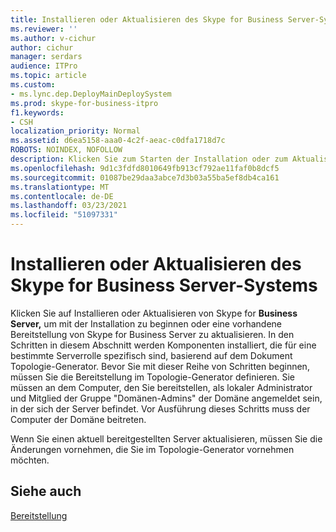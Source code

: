 ```yaml
---
title: Installieren oder Aktualisieren des Skype for Business Server-Systems
ms.reviewer: ''
ms.author: v-cichur
author: cichur
manager: serdars
audience: ITPro
ms.topic: article
ms.custom:
- ms.lync.dep.DeployMainDeploySystem
ms.prod: skype-for-business-itpro
f1.keywords:
- CSH
localization_priority: Normal
ms.assetid: d6ea5158-aaa0-4c2f-aeac-c0dfa1718d7c
ROBOTS: NOINDEX, NOFOLLOW
description: Klicken Sie zum Starten der Installation oder zum Aktualisieren einer vorhandenen Bereitstellung von Skype for Business Server auf Installieren oder Aktualisieren von Skype for Business Server. In den Schritten in diesem Abschnitt werden Komponenten installiert, die für eine bestimmte Serverrolle spezifisch sind, basierend auf dem Dokument Topologie-Generator. Bevor Sie mit dieser Reihe von Schritten beginnen, müssen Sie die Bereitstellung im Topologie-Generator definieren. Sie müssen an dem Computer, den Sie bereitstellen, als lokaler Administrator und Mitglied der Gruppe "Domänen-Admins" der Domäne angemeldet sein, in der sich der Server befindet. Vor Ausführung dieses Schritts muss der Computer der Domäne beitreten.
ms.openlocfilehash: 9d1c3fdfd8010649fb913cf792ae11faf0b8dcf5
ms.sourcegitcommit: 01087be29daa3abce7d3b03a55ba5ef8db4ca161
ms.translationtype: MT
ms.contentlocale: de-DE
ms.lasthandoff: 03/23/2021
ms.locfileid: "51097331"
---
```

# <a name="install-or-update-skype-for-business-server-system"></a>Installieren oder Aktualisieren des Skype for Business Server-Systems

Klicken Sie auf Installieren oder Aktualisieren von Skype for **Business Server,** um mit der Installation zu beginnen oder eine vorhandene Bereitstellung von Skype for Business Server zu aktualisieren. In den Schritten in diesem Abschnitt werden Komponenten installiert, die für eine bestimmte Serverrolle spezifisch sind, basierend auf dem Dokument Topologie-Generator. Bevor Sie mit dieser Reihe von Schritten beginnen, müssen Sie die Bereitstellung im Topologie-Generator definieren. Sie müssen an dem Computer, den Sie bereitstellen, als lokaler Administrator und Mitglied der Gruppe "Domänen-Admins" der Domäne angemeldet sein, in der sich der Server befindet. Vor Ausführung dieses Schritts muss der Computer der Domäne beitreten.

Wenn Sie einen aktuell bereitgestellten Server aktualisieren, müssen Sie die Änderungen vornehmen, die Sie im Topologie-Generator vornehmen möchten.

## <a name="see-also"></a>Siehe auch

[Bereitstellung](/previous-versions/office/lync-server-2013/lync-server-2013-deployment)